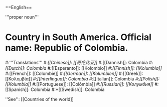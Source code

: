 ==English==

'''proper noun'''

# Country in South America. Official name: Republic of Colombia.
#:'''Translations'''
#:*[[Chinese]]: [[哥伦比亚]]
#:*[[Dannish]]: Colombia
#:*[[Dutch]]: Colombia
#:*[[Esperanto]]: [[Kolombio]]
#:*[[Finnish]]: [[Kolumbia]]
#:*[[French]]: [[Colombie]]
#:*[[German]]: [[Kolumbien]]
#:*[[Greek]]: [[Κολομβία]]
#:*[[Interlingua]]: Colombia
#:*[[Italian]]: Colombia
#:*[[Polish]]: [[Kolumbia]]
#:*[[Portuguese]]: [[Colômbia]]
#:*[[Russian]]: [[Колумбия]]
#:*[[Spanish]]: Colombia
#:*[[Swedish]]: Colombia

''See'': [[Countries of the world]]